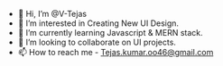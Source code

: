 - 👋 Hi, I’m @V-Tejas
- 👀 I’m interested in Creating New UI Design.
- 🌱 I’m currently learning Javascript & MERN stack.
- 💞️ I’m looking to collaborate on UI projects.
- 📫 How to reach me - Tejas.kumar.oo46@gmail.com

<!---
V-Tejas is a ✨ special ✨ repository because its `README.md` (this file) appears on your GitHub profile.
You can click the Preview link to take a look at your changes.
--->
